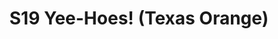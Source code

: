 ---
title: S19 Yee-Hoes! (Texas Orange)
permalink: "/teams/texas-orange"
members:
- Samuel Brown
- Jenna Eagleson
- Stefanie Fleenor
- Jake Hendee
- Brian Hotchkiss (QB)
- Jeff Matarese
- Jorge Membreño
- Paul Pham
- Kori Saunders
- Stephen Stern
- Adam Strasberg (Captain)
- Devaughn Wilson
- RJ Martin
teamid: 7025
name: S19 Yee-Hoes!
color: Texas Orange
division: ''
---